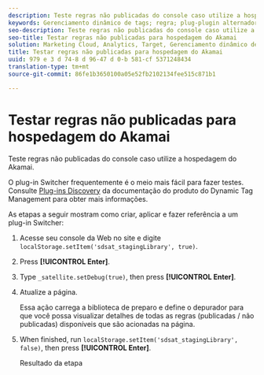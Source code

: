```yaml
---
description: Teste regras não publicadas do console caso utilize a hospedagem do Akamai.
keywords: Gerenciamento dinâmico de tags; regra; plug-plugin alternador; akamai; test akamai; regras não publicadas; testar regras não publicadas; regra de depuração
seo-description: Teste regras não publicadas do console caso utilize a hospedagem do Akamai.
seo-title: Testar regras não publicadas para hospedagem do Akamai
solution: Marketing Cloud, Analytics, Target, Gerenciamento dinâmico de tags
title: Testar regras não publicadas para hospedagem do Akamai
uuid: 979 e 3 d 74-8 d 96-47 d 0-b 581-cf 5371248434
translation-type: tm+mt
source-git-commit: 86fe1b3650100a05e52fb2102134fee515c871b1

---
```



# Testar regras não publicadas para hospedagem do Akamai

Teste regras não publicadas do console caso utilize a hospedagem do Akamai.

O plug-in Switcher frequentemente é o meio mais fácil para fazer testes. Consulte [Plug-ins Discovery](https://marketing.adobe.com/resources/help/en_US/dtm/search_discovery_plugins.html) da documentação do produto do Dynamic Tag Management para obter mais informações.

As etapas a seguir mostram como criar, aplicar e fazer referência a um plug-in Switcher:

1. Acesse seu console da Web no site e digite `localStorage.setItem('sdsat_stagingLibrary', true)`.
1. Press **[!UICONTROL Enter]**.
1. Type `_satellite.setDebug(true)`, then press **[!UICONTROL Enter]**.
1. Atualize a página.

   Essa ação carrega a biblioteca de preparo e define o depurador para que você possa visualizar detalhes de todas as regras (publicadas / não publicadas) disponíveis que são acionadas na página.
1. When finished, run `localStorage.setItem('sdsat_stagingLibrary', false)`, then press **[!UICONTROL Enter]**.

   Resultado da etapa